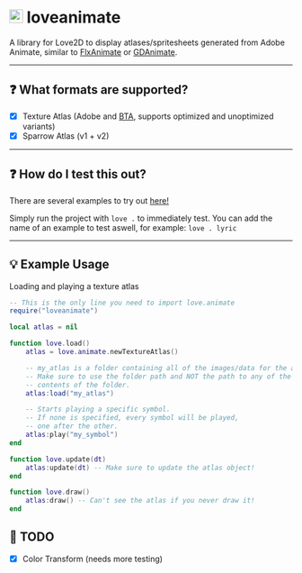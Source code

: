 # <img src="./logo.png" width="24" height="24" /> loveanimate
A library for Love2D to display atlases/spritesheets generated from Adobe Animate, similar to [FlxAnimate](https://lib.haxe.org/p/flxanimate/) or [GDAnimate](https://github.com/what-is-a-git/gdanimate).

---

## ❓ What formats are supported?
- [X] Texture Atlas (Adobe and [BTA](https://github.com/Dot-Stuff/BetterTextureAtlas), supports optimized and unoptimized variants)
- [X] Sparrow Atlas (v1 + v2)

---

## ❓ How do I test this out?
There are several examples to try out [here!](./examples/)

Simply run the project with `love .` to immediately test.
You can add the name of an example to test aswell, for example: `love . lyric`

---

## 💡 Example Usage
Loading and playing a texture atlas
```lua
-- This is the only line you need to import love.animate
require("loveanimate")

local atlas = nil

function love.load()
    atlas = love.animate.newTextureAtlas()

    -- my_atlas is a folder containing all of the images/data for the atlas,
    -- Make sure to use the folder path and NOT the path to any of the 
    -- contents of the folder.
    atlas:load("my_atlas")

    -- Starts playing a specific symbol.
    -- If none is specified, every symbol will be played, 
    -- one after the other.
    atlas:play("my_symbol")
end

function love.update(dt)
    atlas:update(dt) -- Make sure to update the atlas object!
end

function love.draw()
    atlas:draw() -- Can't see the atlas if you never draw it!
end
```

## 📜 TODO
- [X] Color Transform (needs more testing)